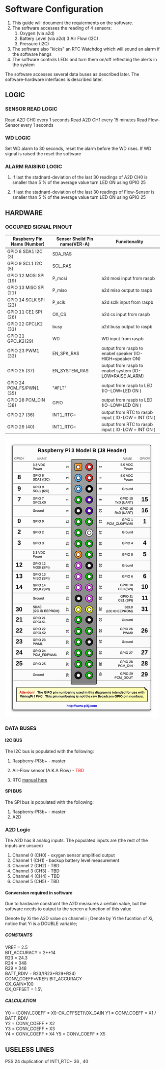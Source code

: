 # Software Configuration

1. This guide will document the requierments on the software.
2. The software accesses the reading of 4 sensors:
    1. Oxygen (via a2d)
    2. Battery Level (via a2d)
    3  Air Flow (I2C)
    4. Pressure (I2C)
3. The software also "kicks" an RTC Watchdog which will sound an alarm if the software hangs
4. The software controls LEDs and turn them on/off reflecting the alerts in the system 

The software accesses several data buses as described later.
The software-hardware interfaces is described later. 

## LOGIC 

### SENSOR READ LOGIC 
Read A2D CH0 every 1 seconds
Read A2D CH1 every 15 minutes
Read Flow-Sensor every 1 seconds

### WD LOGIC 
Set WD alarm to 30 seconds, reset the alarm before the WD rises. 
If WD signal is raised the reset the software


### ALARM RAISING LOGIC 
1. If last the stadnard-deviation of the last 30 readings of A2D CH0 
 is smaller than 5 % of the average value turn LED ON using GPIO 25


2. If last the stadnard-deviation of the last 30 readings of Flow-Sensor 
 is smaller than 5 % of the average value turn LED ON using GPIO 25



## HARDWARE 


### OCCUPIED SIGNAL PINOUT

| Raspberry Pin Name (Number) | Sensor Sheild Pin name(VER-A)  | Funcitonality  |
| --------------------------- | ------------------------------ | -------------- |
| GPIO 8 SDA1 I2C (3)         | SDA_RAS||
| GPIO 9 SCL1 I2C (5) 		  |	SCL_RAS||
| GPIO 12 MOSI SPI (19) | P_mosi |a2d mosi input from raspb|
| GPIO 13 MISO SPI (21) | P_miso |a2d miso output to raspb|
| GPIO 14 SCLK SPI (23) | P_sclk |a2d sclk input from raspb| 
| GPIO  11 CE1 SPI (26) | OX_CS | a2d cs input from raspb|	
| GPIO 22 GPCLK2 (31) | busy | a2d busy output to raspb|
|GPIO 21 GPCLK2(29)| WD| WD input from raspb| 
|GPIO 23 PWM1 (33) | EN_SPK_RAS | output from raspb to enabel speaker (IO-HIGH=speaker ON)|
|GPIO 25 (37) | EN_SYSTEM_RAS | output from raspb to enabel system (IO-LOW=RAISE ALARM)|
|GPIO 24 PCM_FS/PWN1 (35) | "#FLT" | output from raspb to LED  (IO-LOW=LED ON )|
|GPIO 28 PCM_DIN (38) | GPIO | output from raspb to LED  (IO-LOW=LED ON )|
|GPIO 27 (36) | INT1_RTC~| output from RTC to raspb input ( IO-LOW = INT ON )|
|GPIO 29 (40) | INT1_RTC~| output from RTC to raspb input ( IO-LOW = INT ON )|

![Alt text](./rasp-3b+-pinout.png?raw=true "Title")

### DATA BUSES

#### I2C BUS
The I2C bus is populated with the following:
1. Raspberry-PI3b+ - master
2. Air-Flow sensor (A.K.A Flow) - <font color='red'>TBD</font>

3. RTC  [manual here](/RTCmanual.pdf)

#### SPI BUS
The SPI bus is populated with the following:
1. Raspberry-PI3b+ - master
2. A2D

### A2D Logic
The A2D has 8 analog inputs.
The populated inputs are (the rest of the inputs are unsued)
1. Channel 0 (CH0) - oxygen sensor amplified output
2. Channel 1 (CH1) - backup battery level measurement
3. Channel 2 (CH2) - TBD 
4. Channel 3 (CH3) - TBD 
5. Channel 4 (CH4) - TBD 
6. Channel 5 (CH5) - TBD 

#### Conversion required in software
Due to hardware constraint the A2D measures a certain value,
but the software needs to output to the screen a function of this value

Denote by Xi the A2D value on channel i ;
Denote by Yi the fucntion of Xi, notice that Yi is a DOUBLE variable;
 
##### CONSTANTS 
 
 VREF = 2.5\
 BIT_ACCURACY = 2**14\
 R23 = 24.3\
 R24 = 348\
 R29 = 348\
 BATT_RDIV = R23/(R23+R29+R24)\
 CONV_COEFF=VREF/ BIT_ACCURACY\
 OX_GAIN=100\
 OX_OFFSET = 1.5\
 
##### CALCULATION
 Y0 =  (CONV_COEFF * X0-OX_OFFSET)\OX_GAIN
 Y1 = CONV_COEFF * X1 / BATT_RDIV\
 Y2 =  CONV_COEFF * X2\
 Y3 =  CONV_COEFF * X3\
 Y4 =  CONV_COEFF * X4
 Y5 =  CONV_COEFF * X5
 


## USELESS LINES 
PSS 24 
duplication of INT1_RTC~ 36 , 40
